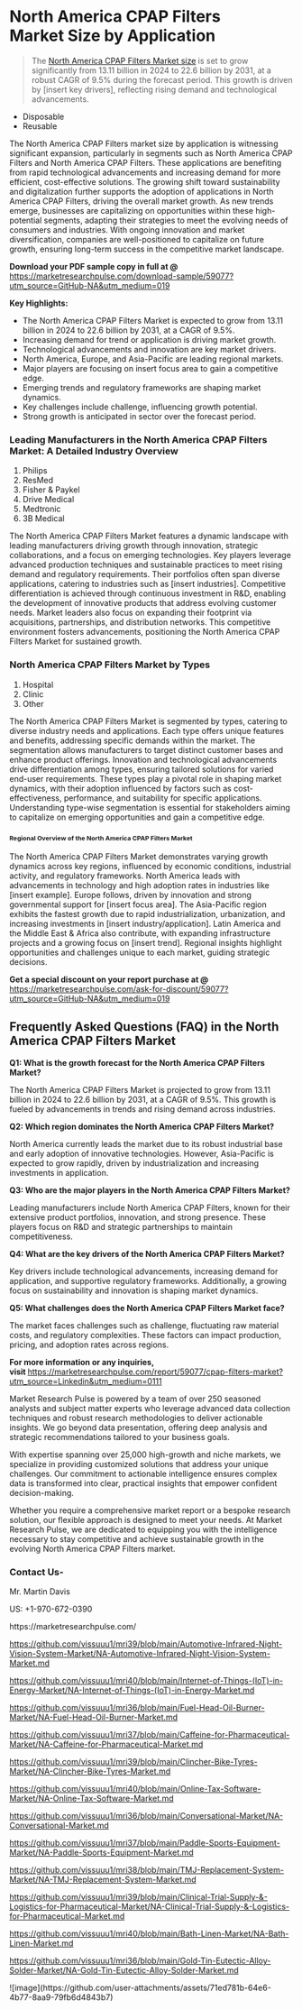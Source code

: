 <h1>North America CPAP Filters Market&nbsp;Size by Application</h1><blockquote><p>The <a href="https://marketresearchpulse.com/download-sample/59077?utm_source=GitHub-NA&amp;utm_medium=019">North America CPAP Filters Market size</a> is set to grow significantly from 13.11 billion in 2024 to 22.6 billion by 2031, at a robust CAGR of 9.5% during the forecast period. This growth is driven by [insert key drivers], reflecting rising demand and technological advancements.</p></blockquote><ul><li>Disposable<li> Reusable</li></ul><p>The North America CPAP Filters market size by application is witnessing significant expansion, particularly in segments such as North America CPAP Filters and North America CPAP Filters. These applications are benefiting from rapid technological advancements and increasing demand for more efficient, cost-effective solutions. The growing shift toward sustainability and digitalization further supports the adoption of applications in North America CPAP Filters, driving the overall market growth. As new trends emerge, businesses are capitalizing on opportunities within these high-potential segments, adapting their strategies to meet the evolving needs of consumers and industries. With ongoing innovation and market diversification, companies are well-positioned to capitalize on future growth, ensuring long-term success in the competitive market landscape.</p><p><strong>Download your PDF sample copy in full at @ </strong><a href="https://marketresearchpulse.com/download-sample/59077?utm_source=GitHub-NA&amp;utm_medium=019">https://marketresearchpulse.com/download-sample/59077?utm_source=GitHub-NA&amp;utm_medium=019</a></p><p><strong>Key Highlights: </strong></p><ul><li>The North America CPAP Filters Market is expected to grow from 13.11 billion in 2024 to 22.6 billion by 2031, at a CAGR of 9.5%.</li><li>Increasing demand for trend or application is driving market growth.</li><li>Technological advancements and innovation are key market drivers.</li><li>North America, Europe, and Asia-Pacific are leading regional markets.</li><li>Major players are focusing on insert focus area to gain a competitive edge.</li><li>Emerging trends and regulatory frameworks are shaping market dynamics.</li><li>Key challenges include challenge, influencing growth potential.</li><li>Strong growth is anticipated in sector over the forecast period.</li></ul><h3>Leading Manufacturers in the North America CPAP Filters Market: A Detailed Industry Overview</h3><ol><li>Philips</li><li>ResMed</li><li>Fisher & Paykel</li><li>Drive Medical</li><li>Medtronic</li><li>3B Medical</li></ol><div class="flex max-w-full flex-col flex-grow"><div class="min-h-8 text-message flex w-full flex-col items-end gap-2 whitespace-normal break-words [.text-message+&amp;]:mt-5" dir="auto" data-message-author-role="assistant" data-message-id="fd8432e4-4910-450d-b182-61b7bfb0a01f" data-message-model-slug="gpt-4o"><div class="flex w-full flex-col gap-1 empty:hidden first:pt-[3px]"><div class="markdown prose w-full break-words dark:prose-invert light"><p>The North America CPAP Filters Market features a dynamic landscape with leading manufacturers driving growth through innovation, strategic collaborations, and a focus on emerging technologies. Key players leverage advanced production techniques and sustainable practices to meet rising demand and regulatory requirements. Their portfolios often span diverse applications, catering to industries such as [insert industries]. Competitive differentiation is achieved through continuous investment in R&amp;D, enabling the development of innovative products that address evolving customer needs. Market leaders also focus on expanding their footprint via acquisitions, partnerships, and distribution networks. This competitive environment fosters advancements, positioning the North America CPAP Filters Market for sustained growth.</p></div></div></div></div><h3>North America CPAP Filters Market by Types</h3><ol><li>Hospital<li> Clinic<li> Other</li></ol><div class="flex max-w-full flex-col flex-grow"><div class="min-h-8 text-message flex w-full flex-col items-end gap-2 whitespace-normal break-words [.text-message+&amp;]:mt-5" dir="auto" data-message-author-role="assistant" data-message-id="084470be-0bb7-4664-bddf-5156b4f41249" data-message-model-slug="gpt-4o-mini"><div class="flex w-full flex-col gap-1 empty:hidden first:pt-[3px]"><div class="markdown prose w-full break-words dark:prose-invert light"><p>The North America CPAP Filters Market is segmented by types, catering to diverse industry needs and applications. Each type offers unique features and benefits, addressing specific demands within the market. The segmentation allows manufacturers to target distinct customer bases and enhance product offerings. Innovation and technological advancements drive differentiation among types, ensuring tailored solutions for varied end-user requirements. These types play a pivotal role in shaping market dynamics, with their adoption influenced by factors such as cost-effectiveness, performance, and suitability for specific applications. Understanding type-wise segmentation is essential for stakeholders aiming to capitalize on emerging opportunities and gain a competitive edge.</p></div></div></div></div><h3><span style="font-size: 11px;">Regional Overview of the North America CPAP Filters Market</span></h3><div class="flex max-w-full flex-col flex-grow"><div class="min-h-8 text-message flex w-full flex-col items-end gap-2 whitespace-normal break-words [.text-message+&amp;]:mt-5" dir="auto" data-message-author-role="assistant" data-message-id="e9038762-ce64-4e30-91c9-9bd413514231" data-message-model-slug="gpt-4o-mini"><div class="flex w-full flex-col gap-1 empty:hidden first:pt-[3px]"><div class="markdown prose w-full break-words dark:prose-invert light"><p>The North America CPAP Filters Market demonstrates varying growth dynamics across key regions, influenced by economic conditions, industrial activity, and regulatory frameworks. North America leads with advancements in technology and high adoption rates in industries like [insert example]. Europe follows, driven by innovation and strong governmental support for [insert focus area]. The Asia-Pacific region exhibits the fastest growth due to rapid industrialization, urbanization, and increasing investments in [insert industry/application]. Latin America and the Middle East &amp; Africa also contribute, with expanding infrastructure projects and a growing focus on [insert trend]. Regional insights highlight opportunities and challenges unique to each market, guiding strategic decisions.</p></div></div></div></div><p><strong>Get a special discount on your report purchase at @ </strong><a href="https://marketresearchpulse.com/ask-for-discount/59077?utm_source=GitHub-NA&amp;utm_medium=019">https://marketresearchpulse.com/ask-for-discount/59077?utm_source=GitHub-NA&amp;utm_medium=019</a></p><h2>Frequently Asked Questions (FAQ) in the North America CPAP Filters Market</h2><p><strong>Q1: What is the growth forecast for the North America CPAP Filters Market?</strong></p><p>The North America CPAP Filters Market is projected to grow from 13.11 billion in 2024 to 22.6 billion by 2031, at a CAGR of 9.5%. This growth is fueled by advancements in trends and rising demand across industries.</p><p><strong>Q2: Which region dominates the North America CPAP Filters Market?</strong></p><p>North America currently leads the market due to its robust industrial base and early adoption of innovative technologies. However, Asia-Pacific is expected to grow rapidly, driven by industrialization and increasing investments in application.</p><p><strong>Q3: Who are the major players in the North America CPAP Filters Market?</strong></p><p>Leading manufacturers include North America CPAP Filters, known for their extensive product portfolios, innovation, and strong presence. These players focus on R&amp;D and strategic partnerships to maintain competitiveness.</p><p><strong>Q4: What are the key drivers of the North America CPAP Filters Market?</strong></p><p>Key drivers include technological advancements, increasing demand for application, and supportive regulatory frameworks. Additionally, a growing focus on sustainability and innovation is shaping market dynamics.</p><p><strong>Q5: What challenges does the North America CPAP Filters Market face?</strong></p><p>The market faces challenges such as challenge, fluctuating raw material costs, and regulatory complexities. These factors can impact production, pricing, and adoption rates across regions.</p><p><strong>For more information or any inquiries, visit&nbsp;</strong><a href="https://marketresearchpulse.com/report/59077/cpap-filters-market?utm_source=Linkedin&utm_medium=0111">https://marketresearchpulse.com/report/59077/cpap-filters-market?utm_source=Linkedin&utm_medium=0111</a></p><p>Market Research Pulse is powered by a team of over 250 seasoned analysts and subject matter experts who leverage advanced data collection techniques and robust research methodologies to deliver actionable insights. We go beyond data presentation, offering deep analysis and strategic recommendations tailored to your business goals.</p><p>With expertise spanning over 25,000 high-growth and niche markets, we specialize in providing customized solutions that address your unique challenges. Our commitment to actionable intelligence ensures complex data is transformed into clear, practical insights that empower confident decision-making.</p><p>Whether you require a comprehensive market report or a bespoke research solution, our flexible approach is designed to meet your needs. At Market Research Pulse, we are dedicated to equipping you with the intelligence necessary to stay competitive and achieve sustainable growth in the evolving North America CPAP Filters market.</p><h3><strong>Contact Us-</strong></h3><p>Mr. Martin Davis</p><p>US: +1-970-672-0390</p><p>https://marketresearchpulse.com/</p><p><a href="https://github.com/vissuuu1/mri39/blob/main/Automotive-Infrared-Night-Vision-System-Market/NA-Automotive-Infrared-Night-Vision-System-Market.md">https://github.com/vissuuu1/mri39/blob/main/Automotive-Infrared-Night-Vision-System-Market/NA-Automotive-Infrared-Night-Vision-System-Market.md</a></p><p><a href="https://github.com/vissuuu1/mri40/blob/main/Internet-of-Things-(IoT)-in-Energy-Market/NA-Internet-of-Things-(IoT)-in-Energy-Market.md">https://github.com/vissuuu1/mri40/blob/main/Internet-of-Things-(IoT)-in-Energy-Market/NA-Internet-of-Things-(IoT)-in-Energy-Market.md</a></p><p><a href="https://github.com/vissuuu1/mri36/blob/main/Fuel-Head-Oil-Burner-Market/NA-Fuel-Head-Oil-Burner-Market.md">https://github.com/vissuuu1/mri36/blob/main/Fuel-Head-Oil-Burner-Market/NA-Fuel-Head-Oil-Burner-Market.md</a></p><p><a href="https://github.com/vissuuu1/mri37/blob/main/Caffeine-for-Pharmaceutical-Market/NA-Caffeine-for-Pharmaceutical-Market.md">https://github.com/vissuuu1/mri37/blob/main/Caffeine-for-Pharmaceutical-Market/NA-Caffeine-for-Pharmaceutical-Market.md</a></p><p><a href="https://github.com/vissuuu1/mri39/blob/main/Clincher-Bike-Tyres-Market/NA-Clincher-Bike-Tyres-Market.md">https://github.com/vissuuu1/mri39/blob/main/Clincher-Bike-Tyres-Market/NA-Clincher-Bike-Tyres-Market.md</a></p><p><a href="https://github.com/vissuuu1/mri40/blob/main/Online-Tax-Software-Market/NA-Online-Tax-Software-Market.md">https://github.com/vissuuu1/mri40/blob/main/Online-Tax-Software-Market/NA-Online-Tax-Software-Market.md</a></p><p><a href="https://github.com/vissuuu1/mri36/blob/main/Conversational-Market/NA-Conversational-Market.md">https://github.com/vissuuu1/mri36/blob/main/Conversational-Market/NA-Conversational-Market.md</a></p><p><a href="https://github.com/vissuuu1/mri37/blob/main/Paddle-Sports-Equipment-Market/NA-Paddle-Sports-Equipment-Market.md">https://github.com/vissuuu1/mri37/blob/main/Paddle-Sports-Equipment-Market/NA-Paddle-Sports-Equipment-Market.md</a></p><p><a href="https://github.com/vissuuu1/mri38/blob/main/TMJ-Replacement-System-Market/NA-TMJ-Replacement-System-Market.md">https://github.com/vissuuu1/mri38/blob/main/TMJ-Replacement-System-Market/NA-TMJ-Replacement-System-Market.md</a></p><p><a href="https://github.com/vissuuu1/mri39/blob/main/Clinical-Trial-Supply-&-Logistics-for-Pharmaceutical-Market/NA-Clinical-Trial-Supply-&-Logistics-for-Pharmaceutical-Market.md">https://github.com/vissuuu1/mri39/blob/main/Clinical-Trial-Supply-&-Logistics-for-Pharmaceutical-Market/NA-Clinical-Trial-Supply-&-Logistics-for-Pharmaceutical-Market.md</a></p><p><a href="https://github.com/vissuuu1/mri40/blob/main/Bath-Linen-Market/NA-Bath-Linen-Market.md">https://github.com/vissuuu1/mri40/blob/main/Bath-Linen-Market/NA-Bath-Linen-Market.md</a></p><p><a href="https://github.com/vissuuu1/mri36/blob/main/Gold-Tin-Eutectic-Alloy-Solder-Market/NA-Gold-Tin-Eutectic-Alloy-Solder-Market.md">https://github.com/vissuuu1/mri36/blob/main/Gold-Tin-Eutectic-Alloy-Solder-Market/NA-Gold-Tin-Eutectic-Alloy-Solder-Market.md</a></p>
![image](https://github.com/user-attachments/assets/71ed781b-64e6-4b77-8aa9-79fb6d4843b7)
